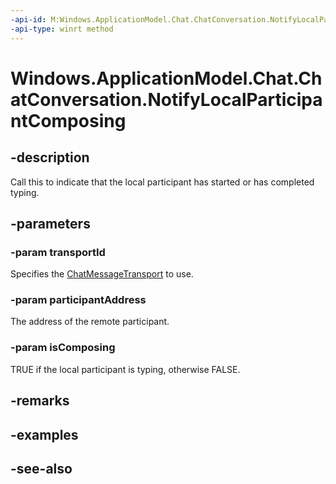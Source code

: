 ```yaml
---
-api-id: M:Windows.ApplicationModel.Chat.ChatConversation.NotifyLocalParticipantComposing(System.String,System.String,System.Boolean)
-api-type: winrt method
---
```


<!-- Method syntax
public void NotifyLocalParticipantComposing(System.String transportId, System.String participantAddress, System.Boolean isComposing)
-->

# Windows.ApplicationModel.Chat.ChatConversation.NotifyLocalParticipantComposing

## -description
Call this to indicate that the local participant has started or has completed typing.

## -parameters
### -param transportId
Specifies the [ChatMessageTransport](chatmessagetransport.md) to use.

### -param participantAddress
The address of the remote participant.

### -param isComposing
TRUE if the local participant is typing, otherwise FALSE.

## -remarks

## -examples

## -see-also
